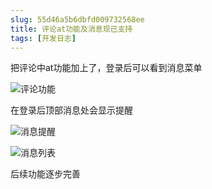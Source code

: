 ```yaml
---
slug: 55d46a5b6dbfd009732568ee
title: 评论at功能及消息现已支持
tags: [开发日志]
---
```


把评论中at功能加上了，登录后可以看到消息菜单

![评论功能](https://static.gaoqixhb.com/FgY7Pm9VQ-l8HZgzifLHrJ-ZdGUX)
 
在登录后顶部消息处会显示提醒

![消息提醒](https://static.gaoqixhb.com/FlZrjwMBXKe_c6T-B6XlOXZl6Y7J)
 
![消息列表](https://static.gaoqixhb.com/Fjfgb_kjB5zqcU6ADqDEAeZ1u45m)


后续功能逐步完善
